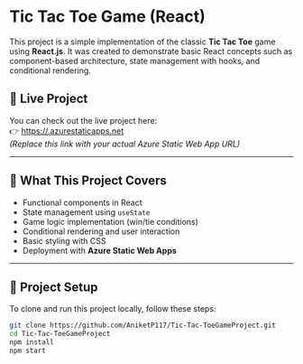 # Tic Tac Toe Game (React)

This project is a simple implementation of the classic **Tic Tac Toe** game using **React.js**. It was created to demonstrate basic React concepts such as component-based architecture, state management with hooks, and conditional rendering.

## 🔗 Live Project

You can check out the live project here:  
👉 [https://<your-app-name>.azurestaticapps.net](https://<your-app-name>.azurestaticapps.net)  
_(Replace this link with your actual Azure Static Web App URL)_

---

## 🧠 What This Project Covers

- Functional components in React
- State management using `useState`
- Game logic implementation (win/tie conditions)
- Conditional rendering and user interaction
- Basic styling with CSS
- Deployment with **Azure Static Web Apps**

---

## 📁 Project Setup

To clone and run this project locally, follow these steps:

```bash
git clone https://github.com/AniketP117/Tic-Tac-ToeGameProject.git
cd Tic-Tac-ToeGameProject
npm install
npm start
